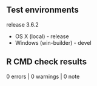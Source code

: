 ## Test environments

release 3.6.2

* OS X (local) - release
* Windows (win-builder) - devel

## R CMD check results

0 errors | 0 warnings | 0 note
